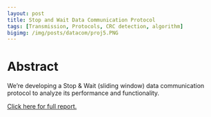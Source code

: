 ```yaml
---
layout: post
title: Stop and Wait Data Communication Protocol
tags: [Transmission, Protocols, CRC detection, algorithm]
bigimg: /img/posts/datacom/proj5.PNG
---
```


# Abstract
We’re developing a Stop & Wait (sliding window) data communication protocol to analyze its performance and functionality.

[Click here for full report.](
https://drive.google.com/open?id=1VA982R9ln3FAai7V_9y7zPcrg40w8Hhf)
